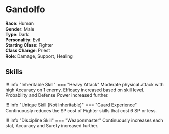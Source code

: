 # Gandolfo

**Race**: Human  
**Gender**: Male  
**Type**: Dark  
**Personality**: Evil  
**Starting Class**: Fighter  
**Class Change**: Priest  
**Role**: Damage, Support, Healing

## Skills

!!! info "Inheritable Skill"
    === "Heavy Attack"
        Moderate physical attack with high Accuracy on 1 enemy. Efficacy increased based on skill level. Probability and Defense Power increased further.

!!! info "Unique Skill (Not Inheritable)"
    === "Guard Experience"
        Continuously reduces the SP cost of Fighter skills that cost 6 SP or less.

!!! info "Discipline Skill"
    === "Weaponmaster"
        Continuously increases each stat, Accuracy and Surety increased further.